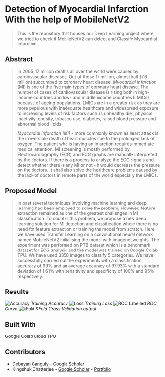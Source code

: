 # Detection of Myocardial Infarction With the help of MobileNetV2

> This is the repository that houses our Deep Learning project where, we tried to check if MobileNetV2 can detect and Classify Myocardial Infarction.

## Abstract

> In 2005, 17 million deaths all over the world were caused by cardiovascular diseases. Out of those 17 million, almost half (7.6 million) succumbed to coronary heart disease. _Myocardial infarction_ (MI) is one of the five main types of coronary heart disease. The number of cases of cardiovascular disease is rising both in high-income countries and low- and middle income countries (LMICs) because of ageing populations. LMICs are in a greater risk as they are more populous with inadequate healthcare and widespread exposure to increasing levels of risk factors such as unhealthy diet, physical inactivity, obesity, tobacco use, diabetes, raised blood pressure and abnormal blood lipids.

> _Myocardial Infarction (MI)_ - more commonly known as heart attack is the irreversible death of heart muscles due to the prolonged lack of oxygen. The patient who is having an Infarction requires immediate medical attention. MI screening is mostly performed by Electrocardiography (ECG) and ECG graphs are manually interpreted by the doctors. If there is a process to analyze the ECG signals and detect whether there is any MI or not - it would decrease the pressure on the doctors. It shall also solve the healthcare problems caused by the lack of doctors in remote parts of the world especially the LMICs. 


## Proposed Model

> In past several techniques involving machine learning and deep learning had been employed to solve the problem, However, feature extraction remained as one of the greatest challenges in MI classification. To counter this problem, we propose a new deep learning solution for MI detection and classification where there is no need for feature extraction or training the model from scratch. Here we have used Transfer Learning on a convolutional neural network named MobileNetV2 initialising the model with imagenet weights. The experiment was performed on  PTB dataset which is a benchmark dataset for ECG analysis and the model was trained on Google Colab TPU. We have used 3358 images to classify 5 categories. We have successfully carried out the experiments with a classification accuracy of 99% and an average accuracy of 97.93% with a standard deviation of 1.61% with sensitivity and specificity of 100% and 95% respectively.

## Results
![Accuracy](https://raw.githubusercontent.com/PushBI/images/master/ECG%2012%20lead/accuracy.png?token=AOV55OKJNYPOGI6CVLOPTR3AL5FSA)
*Training Accuracy*
![Loss](https://raw.githubusercontent.com/PushBI/images/master/ECG%2012%20lead/loss.png?token=AOV55OJCOUKRGTC63FYALVDAL5FVQ)
*Training Loss*
![ROC Labelled](https://raw.githubusercontent.com/PushBI/images/master/ECG%2012%20lead/ROC%20Labelled.png?token=AOV55OORWGZMQYNLON6THZLAL5FPK)
*ROC Curve*
![kFold](https://raw.githubusercontent.com/PushBI/images/master/ECG%2012%20lead/kfold.png?token=AOV55OLOXGVSLTYZWM6MVEDAL5FT2)
*KFold Cross Validation output*

## Built With
Google Colab Cloud TPU

## Contributors
* Debayan Ganguly - [Google Scholar](https://scholar.google.co.in/citations?user=eZL1OXcAAAAJ&hl=en)
* Kingshuk Chatterjee - [Google Scholar](https://scholar.google.co.in/citations?user=o-WIpn0AAAAJ&hl=en) - [Portfolio](https://sites.google.com/view/kingshukchatterjee/home)


